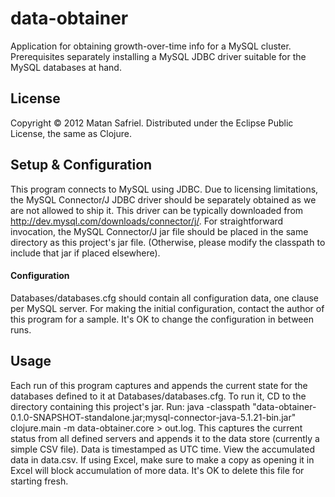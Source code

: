 # data-obtainer

Application for obtaining growth-over-time info for a MySQL cluster.
Prerequisites separately installing a MySQL JDBC driver suitable for the MySQL databases at hand.

## License

Copyright © 2012 Matan Safriel.
Distributed under the Eclipse Public License, the same as Clojure.

## Setup & Configuration

This program connects to MySQL using JDBC. Due to licensing limitations, the MySQL Connector/J JDBC driver should be separately obtained as we are not allowed to ship it.  This driver can be typically downloaded from http://dev.mysql.com/downloads/connector/j/. For straightforward invocation, the MySQL Connector/J jar file should be placed in the same directory as this project's jar file. (Otherwise, please modify the classpath to include that jar if placed elsewhere).

#### Configuration

Databases/databases.cfg should contain all configuration data, one clause per MySQL server.
For making the initial configuration, contact the author of this program for a sample. 
It's OK to change the configuration in between runs.

## Usage

Each run of this program captures and appends the current state for the databases defined to it at Databases/databases.cfg. 
To run it, CD to the directory containing this project's jar. Run: java -classpath "data-obtainer-0.1.0-SNAPSHOT-standalone.jar;mysql-connector-java-5.1.21-bin.jar" clojure.main -m data-obtainer.core > out.log. This captures the current status from all defined servers and appends it to the data store (currently a simple CSV file). Data is timestamped as UTC time.
View the accumulated data in data.csv. If using Excel, make sure to make a copy as opening it in Excel will block accumulation of more data. It's OK to delete this file for starting fresh. 
